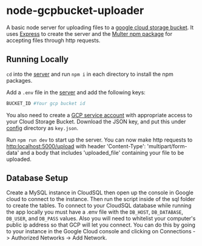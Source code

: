 # node-gcpbucket-uploader

A basic node server for uploading files to a [google cloud storage bucket](https://cloud.google.com/storage/docs/creating-buckets). It uses [Express](https://expressjs.com/) to create the server and the [Multer npm package](https://www.npmjs.com/package/multer) for accepting files through http requests.

## Running Locally

`cd` into the [server](/server) and run `npm i` in each directory to install the npm packages.

Add a `.env` file in the [server](/server) and add the following keys:

```sh
BUCKET_ID #Your gcp bucket id
```

You also need to create a [GCP service account](https://cloud.google.com/iam/docs/service-accounts) with appropriate access to your Cloud Storage Bucket. Download the JSON key, and put this under [config](/server/config) directory as `key.json`.

Run `npm run dev` to start up the server. You can now make http requests to [http:localhost:5000/upload](http:localhost:5000/upload) with header 'Content-Type': 'multipart/form-data' and a body that includes 'uploaded_file' containing your file to be uploaded.

## Database Setup

Create a MySQL instance in CloudSQL then open up the console in Google cloud to connect to the instance. Then run the script inside of the sql folder to create the tables.
To connect to your CloudSQL database while running the app locally you must have a .env file with the `DB_HOST`, `DB_DATABASE`, `DB_USER`, and `DB_PASS` values.
Also you will need to whitelist your computer's public ip address so that GCP will let you connect. You can do this by going to your instance in the Google Cloud console and clicking on Connections -> Authorized Networks -> Add Network.


